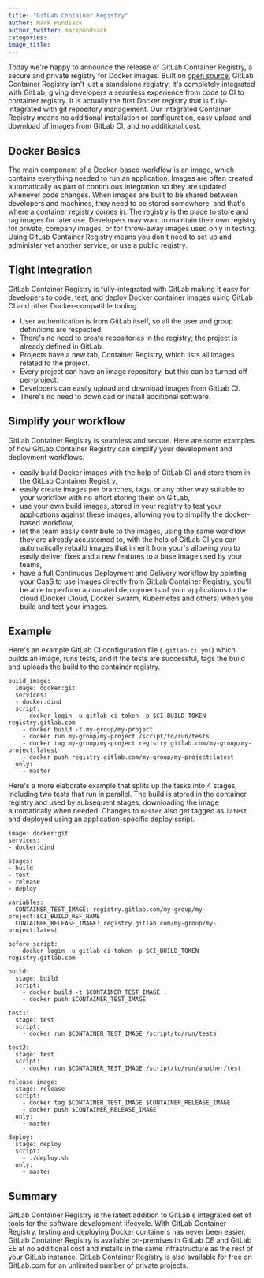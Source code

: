 ```yaml
---
title: "GitLab Container Registry"
author: Mark Pundsack
author_twitter: markpundsack
categories:
image_title:
---
```


Today we're happy to announce the release of GitLab Container Registry, a secure and private registry for Docker images.
Built on [open source](https://github.com/docker/distribution), GitLab Container Registry isn't just a standalone registry;
it's completely integrated with GitLab, giving developers a seamless experience from code to CI to container registry.
It is actually the first Docker registry that is fully-integrated with git repository management. Our integrated 
Container Registry means no additional installation or configuration, easy upload and download of images from 
GitLab CI, and no additional cost.

<!-- more -->

## Docker Basics

The main component of a Docker-based workflow is an image, which contains everything needed to run an application. 
Images are often created automatically as part of continuous integration so they are updated whenever code changes. 
When images are built to be shared between developers and machines, they need to be stored somewhere, and that's 
where a container registry comes in. The registry is the place to store and tag images for later use. Developers 
may want to maintain their own registry for private, company images, or for throw-away images used only in testing. 
Using GitLab Container Registry means you don't need to set up and administer yet another service, or use a public registry.

## Tight Integration

GitLab Container Registry is fully-integrated with GitLab making it easy for developers to code, test, 
and deploy Docker container images using GitLab CI and other Docker-compatible tooling.

- User authentication is from GitLab itself, so all the user and group definitions are respected.
- There's no need to create repositories in the registry; the project is already defined in GitLab.
- Projects have a new tab, Container Registry, which lists all images related to the project.
- Every project can have an image repository, but this can be turned off per-project.
- Developers can easily upload and download images from GitLab CI.
- There's no need to download or install additional software.

## Simplify your workflow

GitLab Container Registry is seamless and secure. Here are some examples of how GitLab 
Container Registry can simplify your development and deployment workflows. 

- easily build Docker images with the help of GitLab CI and store them in the GitLab Container Registry,
- easily create images per branches, tags, or any other way suitable to your workflow with no effort storing them on GitLab,
- use your own build images, stored in your registry to test your applications against these images, allowing you to simplify the docker-based workflow,
- let the team easily contribute to the images, using the same workflow they are already accustomed to, with the help of GitLab CI you can automatically rebuild images that inherit from your's allowing you to easily deliver fixes and a new features to a base image used by your teams,
- have a full Continuous Deployment and Delivery workflow by pointing your CaaS to use images directly from GitLab Container Registry, you'll be able to perform automated deployments of your applications to the cloud (Docker Cloud, Docker Swarm, Kubernetes and others) when you build and test your images.

## Example

Here's an example GitLab CI configuration file (`.gitlab-ci.yml`) which builds an image, runs tests, and if the tests are successful, tags the build and uploads the build to the container registry.

```
build_image:
  image: docker:git
  services:
  - docker:dind
  script:
    - docker login -u gitlab-ci-token -p $CI_BUILD_TOKEN registry.gitlab.com
    - docker build -t my-group/my-project .
    - docker run my-group/my-project /script/to/run/tests
    - docker tag my-group/my-project registry.gitlab.com/my-group/my-project:latest
    - docker push registry.gitlab.com/my-group/my-project:latest
  only:
    - master
```

Here's a more elaborate example that splits up the tasks into 4 stages, including two tests that run in parallel. The build is stored in the container registry and used by subsequent stages, downloading the image automatically when needed. Changes to `master` also get tagged as `latest` and deployed using an application-specific deploy script.

```
image: docker:git
services:
- docker:dind

stages:
- build
- test
- release
- deploy

variables:
  CONTAINER_TEST_IMAGE: registry.gitlab.com/my-group/my-project:$CI_BUILD_REF_NAME
  CONTAINER_RELEASE_IMAGE: registry.gitlab.com/my-group/my-project:latest

before_script:
  - docker login -u gitlab-ci-token -p $CI_BUILD_TOKEN registry.gitlab.com

build:
  stage: build
  script:
    - docker build -t $CONTAINER_TEST_IMAGE .
    - docker push $CONTAINER_TEST_IMAGE

test1:
  stage: test
  script:
    - docker run $CONTAINER_TEST_IMAGE /script/to/run/tests

test2:
  stage: test
  script:
    - docker run $CONTAINER_TEST_IMAGE /script/to/run/another/test

release-image:
  stage: release
  script:
    - docker tag $CONTAINER_TEST_IMAGE $CONTAINER_RELEASE_IMAGE
    - docker push $CONTAINER_RELEASE_IMAGE
  only:
    - master

deploy:
  stage: deploy
  script:
    - ./deploy.sh
  only:
    - master
```

## Summary

GitLab Container Registry is the latest addition to GitLab's integrated set of tools for the software development lifecycle. 
With GitLab Container Registry, testing and deploying Docker containers has never been easier.
GitLab Container Registry is available on-premises in GitLab CE and GitLab EE at no additional cost 
and installs in the same infrastructure as the rest of your GitLab instance. GitLab Container Registry 
is also available for free on GitLab.com for an unlimited number of private projects.
